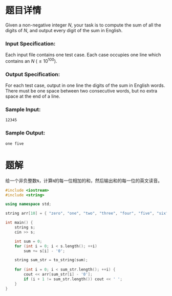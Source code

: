 # 题目详情

Given a non-negative integer $N$, your task is to compute the sum of all the digits of $N$, and output every digit of the sum in English.

### Input Specification:

Each input file contains one test case. Each case occupies one line which contains an $N$ ($\le 10^{100}$).

### Output Specification:

For each test case, output in one line the digits of the sum in English words. There must be one space between two consecutive words, but no extra space at the end of a line.

### Sample Input:

    12345


### Sample Output:

    one five

# 题解

给一个非负整数`N`，计算`N`的每一位相加的和，然后输出和的每一位的英文读音。

```cpp
#include <iostream>
#include <string>

using namespace std;

string arr[10] = { "zero", "one", "two", "three", "four", "five", "six", "seven", "eight", "nine" };

int main() {
    string s;
    cin >> s;

    int sum = 0;
    for (int i = 0; i < s.length(); ++i)
        sum += s[i] - '0';

    string sum_str = to_string(sum);
    
    for (int i = 0; i < sum_str.length(); ++i) {
        cout << arr[sum_str[i] - '0'];
        if (i + 1 != sum_str.length()) cout << ' ';
    }
}
```

